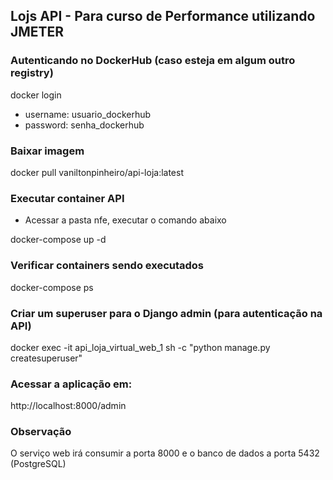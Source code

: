 ## Lojs API - Para curso de Performance utilizando JMETER

### Autenticando no DockerHub (caso esteja em algum outro registry)

docker login 

- username: usuario_dockerhub
- password: senha_dockerhub

### Baixar imagem

docker pull vaniltonpinheiro/api-loja:latest

### Executar container API

- Acessar a pasta nfe, executar o comando abaixo

docker-compose up -d

### Verificar containers sendo executados

docker-compose ps

### Criar um superuser para o Django admin (para autenticação na API)

docker exec -it api_loja_virtual_web_1 sh -c "python manage.py createsuperuser"

### Acessar a aplicação em:

http://localhost:8000/admin

### Observação

O serviço web irá consumir a porta 8000 e o banco de dados a porta 5432 (PostgreSQL) 
